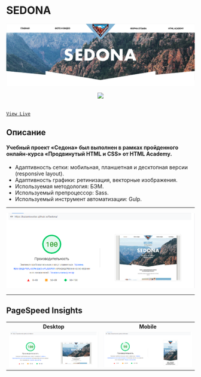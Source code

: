 # SEDONA

<a href="https://kazankovstas.github.io/Sedona/">
    <img src="source/img/readme/sedona-1.png">
  </a>

  <p align="center">
    <img src="source/img/readme/sedona.gif">
  </p>

## <a href="https://kazankovstas.github.io/Sedona/">
    View Live
  </a>

## Описание
#### Учебный проект «Седона» был выполнен в рамках пройденного онлайн‑курса «Продвинутый HTML и CSS» от HTML Academy.

- Адаптивность сетки: мобильная, планшетная и десктопная версии (responsive layout).
- Адаптивность графики: ретинизация, векторные изображения.
- Используемая методология: БЭМ.
- Используемый препроцессор: Sass.
- Используемый инструмент автоматизации: Gulp.

---

 <p align="center">
    <img src="source/img/readme/pagespeed.png">
  </p>

---

## PageSpeed Insights
<table>
  <tr>
    <th>Desktop</th>
    <th>Mobile</th>
  </tr>
  <tr valign="top">
    <td>
        <img src="source/img/readme/pagespeed.png" width="300" alt="PageSpeed Insights Desktop">
    </td>
    <td>
        <img src="source/img/readme/pagespeed-m.png" width="300" alt="PageSpeed Insights Mobile"> 
    </td>
  </tr>
</table>
